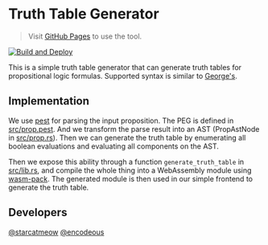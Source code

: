 # Truth Table Generator

> Visit [GitHub Pages](https://starcatmeow.github.io/truth-table-gen/) to use the tool.

[![Build and Deploy](https://github.com/starcatmeow/truth-table-gen/actions/workflows/build-deploy.yaml/badge.svg)](https://github.com/starcatmeow/truth-table-gen/actions/workflows/build-deploy.yaml)

This is a simple truth table generator that can generate truth tables for propositional logic formulas. Supported syntax is similar to [George's](https://student.cs.uwaterloo.ca/~se212/george/george-docs-1/prop.html).

## Implementation

We use [pest](https://github.com/pest-parser/pest) for parsing the input proposition. The PEG is defined in [src/prop.pest](src/prop.pest). And we transform the parse result into an AST (PropAstNode in [src/prop.rs](src/prop.rs)). Then we can generate the truth table by enumerating all boolean evaluations and evaluating all components on the AST.

Then we expose this ability through a function `generate_truth_table` in [src/lib.rs](src/lib.rs), and compile the whole thing into a WebAssembly module using [wasm-pack](https://github.com/rustwasm/wasm-pack). The generated module is then used in our simple frontend to generate the truth table.

## Developers

[@starcatmeow](https://github.com/starcatmeow)
[@encodeous](https://github.com/encodeous)
